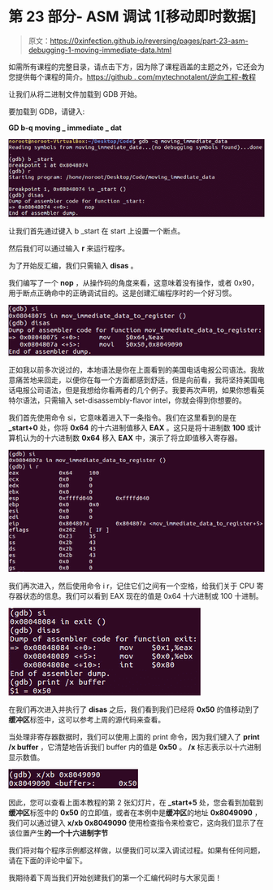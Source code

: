 # 第 23 部分- ASM 调试 1[移动即时数据]

> 原文：<https://0xinfection.github.io/reversing/pages/part-23-asm-debugging-1-moving-immediate-data.html>

如需所有课程的完整目录，请点击下方，因为除了课程涵盖的主题之外，它还会为您提供每个课程的简介。[https://github . com/mytechnotalent/逆向工程-教程](https://github.com/mytechnotalent/Reverse-Engineering-Tutorial)

让我们从将二进制文件加载到 GDB 开始。

要加载到 GDB，请键入:

**GD b-q moving _ immediate _ dat**

![](img/b4b2fc517c596668cff4b30540bb384e.png)

让我们首先通过键入 b _start 在 start 上设置一个断点。

然后我们可以通过输入 **r** 来运行程序。

为了开始反汇编，我们只需输入 **disas** 。

我们编写了一个 **nop** ，从操作码的角度来看，这意味着没有操作，或者 0x90，用于断点正确命中的正确调试目的。这是创建汇编程序时的一个好习惯。

![](img/0a11e0bcbf7037baf0c07313f1cb32a8.png)

正如我以前多次说过的，本地语法是你在上面看到的美国电话电报公司语法。我故意痛苦地来回走，以便你在每一个方面都感到舒适，但是向前看，我将坚持美国电话电报公司语法，但是我想给你看两者的几个例子。我要再次声明，如果你想看英特尔语法，只需输入 set-disassembly-flavor intel，你就会得到你想要的。

我们首先使用命令 si，它意味着进入下一条指令。我们在这里看到的是在 **_start+0** 处，你将 **0x64** 的十六进制值移入 **EAX** 。这只是将十进制数 **100** 或计算机认为的十六进制数 **0x64** 移入 **EAX** 中，演示了将立即值移入寄存器。

![](img/4aeccd8ad8c3e034a3f9a5c730d7b492.png)

我们再次进入，然后使用命令 i r，记住它们之间有一个空格，给我们关于 CPU 寄存器状态的信息。我们可以看到 EAX 现在的值是 0x64 十六进制或 100 十进制。

![](img/9fc7c2a35850692942bb6d0f492583cb.png)

在我们再次进入并执行了 **disas** 之后，我们看到我们已经将 **0x50** 的值移动到了**缓冲区**标签中，这可以参考上周的源代码来查看。

当处理非寄存器数据时，我们可以使用上面的 print 命令，因为我们键入了 **print /x buffer** ，它清楚地告诉我们 buffer 内的值是 **0x50** 。 **/x** 标志表示以十六进制显示数值。

![](img/7862881a9e4d915f615f8091890ce8c1.png)

因此，您可以查看上面本教程的第 2 张幻灯片，在 **_start+5** 处，您会看到加载到**缓冲区**标签中的 **0x50** 的立即值，或者在本例中是**缓冲区**的地址 **0x8049090** ，我们可以通过键入 **x/xb 0x8049090** 使用检查指令来检查它，这向我们显示了在该位置产生**的一个十六进制字节**

我们将对每个程序示例都这样做，以便我们可以深入调试过程。如果有任何问题，请在下面的评论中留下。

我期待着下周当我们开始创建我们的第一个汇编代码时与大家见面！